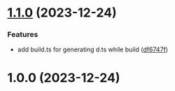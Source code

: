 

# [1.1.0](https://github.com/chris-lsn/pikpak-js-sdk/compare/1.0.0...1.1.0) (2023-12-24)


### Features

* add build.ts for generating d.ts while build ([df6747f](https://github.com/chris-lsn/pikpak-js-sdk/commit/df6747fa4c78b102713273ec0401620dca72abc4))

# 1.0.0 (2023-12-24)
